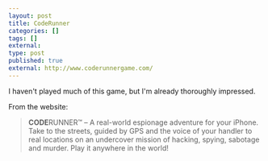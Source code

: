 ```yaml
---
layout: post
title: CodeRunner
categories: []
tags: []
external:
type: post
published: true
external: http://www.coderunnergame.com/
---
```


I haven't played much of this game, but I'm already thoroughly impressed.

From the website:

>**CODE**RUNNER™ – A real-world espionage adventure for your iPhone. Take to the streets, guided by GPS and the voice of your handler to real locations on an undercover mission of hacking, spying, sabotage and murder. Play it anywhere in the world!
